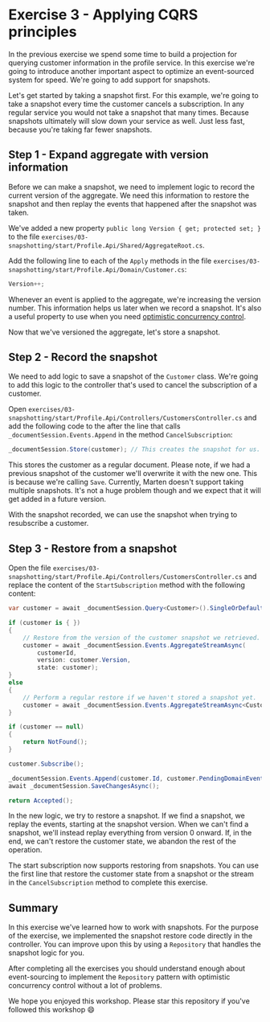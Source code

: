 # Exercise 3 - Applying CQRS principles

In the previous exercise we spend some time to build a projection for querying customer information in the profile
service. In this exercise we're going to introduce another important aspect to optimize an event-sourced system for
speed. We're going to add support for snapshots.

Let's get started by taking a snapshot first. For this example, we're going to take a snapshot every time the customer
cancels a subscription. In any regular service you would not take a snapshot that many times. Because snapshots
ultimately will slow down your service as well. Just less fast, because you're taking far fewer snapshots.

## Step 1 - Expand aggregate with version information

Before we can make a snapshot, we need to implement logic to record the current version of the aggregate. We need this
information to restore the snapshot and then replay the events that happened after the snapshot was taken. 

We've added a new property `public long Version { get; protected set; }` to the file
`exercises/03-snapshotting/start/Profile.Api/Shared/AggregateRoot.cs`. 

Add the following line to each of the `Apply` methods in the file
`exercises/03-snapshotting/start/Profile.Api/Domain/Customer.cs`:

```csharp
Version++;
```

Whenever an event is applied to the aggregate, we're increasing the version number. This information helps us later when
we record a snapshot. It's also a useful property to use when you need [optimistic concurrency
control][CONCURRENCY_CONTROL].

Now that we've versioned the aggregate, let's store a snapshot.

## Step 2 - Record the snapshot

We need to add logic to save a snapshot of the `Customer` class. We're going to add this logic to the controller that's
used to cancel the subscription of a customer.

Open `exercises/03-snapshotting/start/Profile.Api/Controllers/CustomersController.cs` and add the following code to the
after the line that calls `_documentSession.Events.Append` in the method `CancelSubscription`:

```csharp
_documentSession.Store(customer); // This creates the snapshot for us.
```

This stores the customer as a regular document. Please note, if we had a previous snapshot of the customer we'll
overwrite it with the new one. This is because we're calling `Save`. Currently, Marten doesn't support taking multiple
snapshots. It's not a huge problem though and we expect that it will get added in a future version.

With the snapshot recorded, we can use the snapshot when trying to resubscribe a customer.

## Step 3 - Restore from a snapshot

Open the file `exercises/03-snapshotting/start/Profile.Api/Controllers/CustomersController.cs` and replace the content of
the `StartSubscription` method with the following content:

```csharp
var customer = await _documentSession.Query<Customer>().SingleOrDefaultAsync(x => x.Id == customerId);

if (customer is { })
{
    // Restore from the version of the customer snapshot we retrieved.
    customer = await _documentSession.Events.AggregateStreamAsync(
        customerId, 
        version: customer.Version,
        state: customer);
}
else
{
    // Perform a regular restore if we haven't stored a snapshot yet.
    customer = await _documentSession.Events.AggregateStreamAsync<Customer>(customerId);
}

if (customer == null)
{
    return NotFound();
}

customer.Subscribe();

_documentSession.Events.Append(customer.Id, customer.PendingDomainEvents);
await _documentSession.SaveChangesAsync();

return Accepted();
```

In the new logic, we try to restore a snapshot. If we find a snapshot, we replay the events, starting at the snapshot 
version. When we can't find a snapshot, we'll instead replay everything from version 0 onward. If, in the end, we can't 
restore the customer state, we abandon the rest of the operation.

The start subscription now supports restoring from snapshots. You can use the first line that restore the customer
state from a snapshot or the stream in the `CancelSubscription` method to complete this exercise.

## Summary

In this exercise we've learned how to work with snapshots. For the purpose of the exercise, we implemented the snapshot
restore code directly in the controller. You can improve upon this by using a `Repository` that handles the snapshot 
logic for you. 

After completing all the exercises you should understand enough about event-sourcing to implement the `Repository` 
pattern with optimistic concurrency control without a lot of problems.

We hope you enjoyed this workshop. Please star this repository if you've followed this workshop :smile:

[CONCURRENCY_CONTROL]: https://martendb.io/scenarios/aggregates-events-repositories.html#scenario

